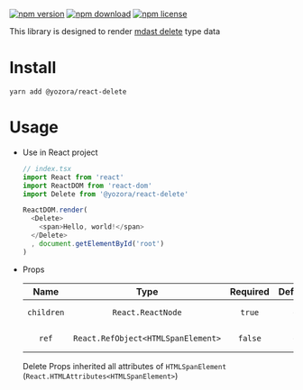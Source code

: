 [![npm version](https://img.shields.io/npm/v/@yozora/react-delete.svg)](https://www.npmjs.com/package/@yozora/react-delete)
[![npm download](https://img.shields.io/npm/dm/@yozora/react-delete.svg)](https://www.npmjs.com/package/@yozora/react-delete)
[![npm license](https://img.shields.io/npm/l/@yozora/react-delete.svg)](https://www.npmjs.com/package/@yozora/react-delete)


This library is designed to render [mdast delete][] type data


# Install

  ```shell
  yarn add @yozora/react-delete
  ```

# Usage
  * Use in React project

    ```typescript
    // index.tsx
    import React from 'react'
    import ReactDOM from 'react-dom'
    import Delete from '@yozora/react-delete'

    ReactDOM.render(
      <Delete>
        <span>Hello, world!</span>
      </Delete>
      , document.getElementById('root')
    )
    ```

  * Props

     Name       | Type                                | Required  | Default | Description
    :----------:|:-----------------------------------:|:---------:|:-------:|:-------------
     `children` | `React.ReactNode`                   | `true`    | `-`     | Delete content
     `ref`      | `React.RefObject<HTMLSpanElement>`  | `false`   | `-`     | Forwarded ref callback

    Delete Props inherited all attributes of `HTMLSpanElement` (`React.HTMLAttributes<HTMLSpanElement>`)

[mdast delete]: https://github.com/syntax-tree/mdast#delete
